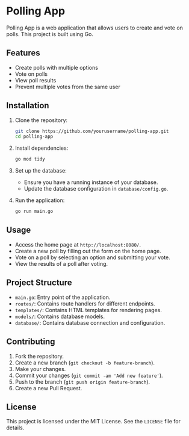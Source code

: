# Polling App

Polling App is a web application that allows users to create and vote on polls. This project is built using Go.

## Features

- Create polls with multiple options
- Vote on polls
- View poll results
- Prevent multiple votes from the same user

## Installation

1. Clone the repository:
    ```sh
    git clone https://github.com/yourusername/polling-app.git
    cd polling-app
    ```

2. Install dependencies:
    ```sh
    go mod tidy
    ```

3. Set up the database:
    - Ensure you have a running instance of your database.
    - Update the database configuration in `database/config.go`.

4. Run the application:
    ```sh
    go run main.go
    ```

## Usage

- Access the home page at `http://localhost:8080/`.
- Create a new poll by filling out the form on the home page.
- Vote on a poll by selecting an option and submitting your vote.
- View the results of a poll after voting.

## Project Structure

- `main.go`: Entry point of the application.
- `routes/`: Contains route handlers for different endpoints.
- `templates/`: Contains HTML templates for rendering pages.
- `models/`: Contains database models.
- `database/`: Contains database connection and configuration.

## Contributing

1. Fork the repository.
2. Create a new branch (`git checkout -b feature-branch`).
3. Make your changes.
4. Commit your changes (`git commit -am 'Add new feature'`).
5. Push to the branch (`git push origin feature-branch`).
6. Create a new Pull Request.

## License

This project is licensed under the MIT License. See the `LICENSE` file for details.